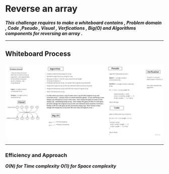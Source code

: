 ﻿# Reverse an array 

***This challenge requires to make a whiteboard contains , Problem domain , Code ,Pseudo , Visual , Verfications , Big(O) and Algorithms components for reversing an array .***

---

## Whiteboard Process


![IMG](WhiteBoard.jpg)

---

### Efficiency and Approach

***O(N) for Time complexity***
***O(1) for Space complexity***